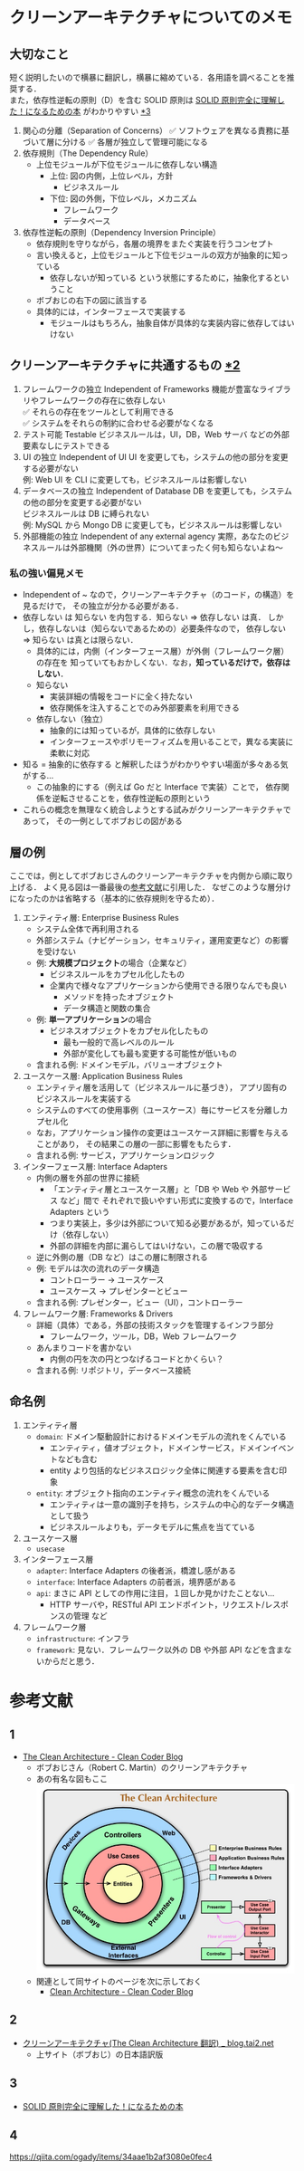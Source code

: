 # クリーンアーキテクチャについてのメモ

## 大切なこと

短く説明したいので横暴に翻訳し，横暴に縮めている．各用語を調べることを推奨する．  
また，依存性逆転の原則（D）を含む SOLID 原則は [SOLID 原則完全に理解した！になるための本](https://zenn.dev/nakurei/books/solid-principle-kanzen-rikai) がわかりやすい [\*3](#3)

1. 関心の分離（Separation of Concerns）
   ✅️ ソフトウェアを異なる責務に基づいて層に分ける
   ✅️ 各層が独立して管理可能になる
2. 依存規則（The Dependency Rule）
   - 上位モジュールが下位モジュールに依存しない構造
     - 上位: 図の内側，上位レベル，方針
       - ビジネスルール
     - 下位: 図の外側，下位レベル，メカニズム
       - フレームワーク
       - データベース
3. 依存性逆転の原則（Dependency Inversion Principle）
   - 依存規則を守りながら，各層の境界をまたぐ実装を行うコンセプト
   - 言い換えると，上位モジュールと下位モジュールの双方が抽象的に知っている
     - 依存しないが知っている という状態にするために，抽象化するということ
   - ボブおじの右下の図に該当する
   - 具体的には，インターフェースで実装する
     - モジュールはもちろん，抽象自体が具体的な実装内容に依存してはいけない

## クリーンアーキテクチャに共通するもの [\*2](#2)

1. フレームワークの独立 Independent of Frameworks
   機能が豊富なライブラリやフレームワークの存在に依存しない  
   ✅️ それらの存在をツールとして利用できる  
   ✅️ システムをそれらの制約に合わせる必要がなくなる
2. テスト可能 Testable
   ビジネスルールは，UI，DB，Web サーバ などの外部要素なしにテストできる
3. UI の独立 Independent of UI
   UI を変更しても，システムの他の部分を変更する必要がない  
   例: Web UI を CLI に変更しても，ビジネスルールは影響しない
4. データベースの独立 Independent of Database
   DB を変更しても，システムの他の部分を変更する必要がない  
   ビジネスルールは DB に縛られない  
   例: MySQL から Mongo DB に変更しても，ビジネスルールは影響しない
5. 外部機能の独立 Independent of any external agency
   実際，あなたのビジネスルールは外部機関（外の世界）についてまったく何も知らないよね～

### 私の強い偏見メモ

- Independent of ~ なので，クリーンアーキテクチャ（のコード，の構造）を見るだけで，
  その独立が分かる必要がある．
- 依存しない は 知らない を内包する．知らない ⇒ 依存しない は真．
  しかし，依存しないは（知らないであるための）必要条件なので，
  依存しない ⇒ 知らない は真とは限らない．
  - 具体的には，内側（インターフェース層）が外側（フレームワーク層）の存在を
    知っていてもおかしくない．なお，**知っているだけで，依存はしない**．
  - 知らない
    - 実装詳細の情報をコードに全く持たない
    - 依存関係を注入することでのみ外部要素を利用できる
  - 依存しない（独立）
    - 抽象的には知っているが，具体的に依存しない
    - インターフェースやポリモーフィズムを用いることで，異なる実装に柔軟に対応
- 知る = 抽象的に依存する と解釈したほうがわかりやすい場面が多々ある気がする…
  - この抽象的にする（例えば Go だと Interface で実装）ことで，
    依存関係を逆転させることを，依存性逆転の原則という
- これらの概念を無理なく統合しようとする試みがクリーンアーキテクチャであって，
  その一例としてボブおじの図がある

## 層の例

ここでは，例としてボブおじさんのクリーンアーキテクチャを内側から順に取り上げる．
よく見る図は一番最後の[参考文献](#参考文献)に引用した．
なぜこのような層分けになったのかは省略する（基本的に依存規則を守るため）．

1. エンティティ層: Enterprise Business Rules
   - システム全体で再利用される
   - 外部システム（ナビゲーション，セキュリティ，運用変更など）の影響を受けない
   - 例: **大規模プロジェクト**の場合（企業など）
     - ビジネスルールをカプセル化したもの
     - 企業内で様々なアプリケーションから使用できる限りなんでも良い
       - メソッドを持ったオブジェクト
       - データ構造と関数の集合
   - 例: **単一アプリケーション**の場合
     - ビジネスオブジェクトをカプセル化したもの
       - 最も一般的で高レベルのルール
       - 外部が変化しても最も変更する可能性が低いもの
   - 含まれる例: ドメインモデル，バリューオブジェクト
2. ユースケース層: Application Business Rules
   - エンティティ層を活用して（ビジネスルールに基づき），
     アプリ固有のビジネスルールを実装する
   - システムのすべての使用事例（ユースケース）毎にサービスを分離しカプセル化
   - なお，アプリケーション操作の変更はユースケース詳細に影響を与えることがあり，
     その結果この層の一部に影響をもたらす．
   - 含まれる例: サービス，アプリケーションロジック
3. インターフェース層: Interface Adapters
   - 内側の層を外部の世界に接続
     - 「エンティティ層とユースケース層」と「DB や Web や 外部サービス など」間で
       それぞれで扱いやすい形式に変換するので，Interface Adapters という
     - つまり実装上，多少は外部について知る必要があるが，知っているだけ（依存しない）
     - 外部の詳細を内部に漏らしてはいけない，この層で吸収する
   - 逆に外側の層（DB など）はこの層に制限される
   - 例: モデルは次の流れのデータ構造
     - コントローラー -> ユースケース
     - ユースケース -> プレゼンターとビュー
   - 含まれる例: プレゼンター，ビュー（UI），コントローラー
4. フレームワーク層: Frameworks & Drivers
   - 詳細（具体）である，外部の技術スタックを管理するインフラ部分
     - フレームワーク，ツール，DB，Web フレームワーク
   - あんまりコードを書かない
     - 内側の円を次の円とつなげるコードとかくらい？
   - 含まれる例: リポジトリ，データベース接続

## 命名例

1. エンティティ層
   - `domain`: ドメイン駆動設計におけるドメインモデルの流れをくんでいる
     - エンティティ，値オブジェクト，ドメインサービス，ドメインイベントなども含む
     - entity より包括的なビジネスロジック全体に関連する要素を含む印象
   - `entity`: オブジェクト指向のエンティティ概念の流れをくんでいる
     - エンティティは一意の識別子を持ち，システムの中心的なデータ構造として扱う
     - ビジネスルールよりも，データモデルに焦点を当てている
2. ユースケース層
   - `usecase`
3. インターフェース層
   - `adapter`: Interface Adapters の後者派，橋渡し感がある
   - `interface`: Interface Adapters の前者派，境界感がある
   - `api`: まさに API としての作用に注目，１回しか見かけたことない…
     - HTTP サーバや，RESTful API エンドポイント，リクエスト/レスポンスの管理 など
4. フレームワーク層
   - `infrastructure`: インフラ
   - `framework`: 見ない．フレームワーク以外の DB や外部 API などを含まないからだと思う．

# 参考文献

## 1

- [The Clean Architecture - Clean Coder Blog](https://blog.cleancoder.com/uncle-bob/2012/08/13/the-clean-architecture.html)
  - ボブおじさん（Robert C. Martin）のクリーンアキテクチャ
  - あの有名な図もここ
    ![ボブおじさんのクリーンアーキテクチャ図](./ボブおじさんのクリーンアーキテクチャ図.jpg)
  - 関連として同サイトのページを次に示しておく
    - [Clean Architecture - Clean Coder Blog](https://blog.cleancoder.com/uncle-bob/2011/11/22/Clean-Architecture.html)

## 2

- [クリーンアーキテクチャ(The Clean Architecture 翻訳) \_ blog.tai2.net](https://blog.tai2.net/the_clean_architecture.html)
  - 上サイト（ボブおじ）の日本語訳版

## 3

- [SOLID 原則完全に理解した！になるための本](https://zenn.dev/nakurei/books/solid-principle-kanzen-rikai)

## 4

https://qiita.com/ogady/items/34aae1b2af3080e0fec4

